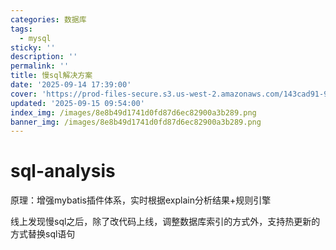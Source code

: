 ```yaml
---
categories: 数据库
tags:
  - mysql
sticky: ''
description: ''
permalink: ''
title: 慢sql解决方案
date: '2025-09-14 17:39:00'
cover: 'https://prod-files-secure.s3.us-west-2.amazonaws.com/143cad91-961b-48b0-82dc-78fbb6eb5abe/c46ad6c9-c687-4bd8-843b-bfedb8d1eb44/wallhaven-1p71gg.png?X-Amz-Algorithm=AWS4-HMAC-SHA256&X-Amz-Content-Sha256=UNSIGNED-PAYLOAD&X-Amz-Credential=ASIAZI2LB46645YQRRM6%2F20250917%2Fus-west-2%2Fs3%2Faws4_request&X-Amz-Date=20250917T040038Z&X-Amz-Expires=3600&X-Amz-Security-Token=IQoJb3JpZ2luX2VjECQaCXVzLXdlc3QtMiJHMEUCIG3k6AROPt6wJyjn%2BeEkBo3qhiHZRgrhu%2FGRKc6meXKqAiEAhNar0DiODfMhQ3FTCZSDkDG36ktfE3XJlGFNwEQQzBcqiAQInP%2F%2F%2F%2F%2F%2F%2F%2F%2F%2FARAAGgw2Mzc0MjMxODM4MDUiDJspIDfRBV5Ls%2BlM8SrcA9PyL5L6FsbGw1GU6ezLbJm8SIfwqQppAuDGRTpLxRWj%2FRYnaY16vR0G0knTtxoNRLfhKvOh1N42HTtjBTfY0zAVH8g%2FAZJruCg993YG9GV6skCqPegyHLcDDu%2F%2FpErE10WCz2voeHVN%2Fq1XnlTHeJwRLeM44kbECf2WuJ5p3BsBvLmFgkQQpEYjD7Vor83GmA8r0Hx6IX7GQDzawvg9Qd95Av8lA2tanQWccEggMFOsApcP1KruG31VLcFm0KbdKjNQ%2BXb%2FjdTMjYZsKMD3rMl3IRxgZ%2F6wPrAvwMd1M0RMUFN%2BDGhhn63smz9cnqjAKlp3fGRaDLs2TbV6kan3W2hbuVm92E7Ci9HxZBuYrqivvO0xlBVvZnbxEiMOd2Kv4pWabCmfeMWXKM6i%2FaRaR%2FTVeN2ZK3KwhQBiiU4DwzU4mjGVdRkNC6%2FVmrj57IkGr9p9RWQDrh3%2BWIP6WMS6DBzfD617xgQvGnM8W0OVVSD47rHuYRKX%2F8KeSJnizYs6RgzucB0SM0XVOvhq3CFBTluQYP50KOonvS0xwAfegL8XlcrL35RkYpll9BUtw006AwKXvsaQet6vpD6EOKdkfH55BYoyPhZBeVUeYnxBY1Qa5toRfceG5V37gGuvMKTSqMYGOqUBi8CW%2F9mP1omrX1vXnnd1WKq1JMik6OhCY22fUGyydP8I%2BTMJod3BwldW6A4xJec4P2Dh%2Bcy0effE1fOSnXX%2B%2FdB4ibcnHgHjmak9CipKqOu1kFw18gARXyeh97dDmPSrckEKGf20ctCf6gbKClJeSlhk4yyw6PBYVXNzeH4fo2dqMbxvjpERdHBcBLf5Eb2reGZtIIHcdKEaOqDspsVA58VToAT6&X-Amz-Signature=8a601954167ca0a40c20d35b7c078b2b009f1373e595da3f17909d318c28d774&X-Amz-SignedHeaders=host&x-amz-checksum-mode=ENABLED&x-id=GetObject'
updated: '2025-09-15 09:54:00'
index_img: /images/8e8b49d1741d0fd87d6ec82900a3b289.png
banner_img: /images/8e8b49d1741d0fd87d6ec82900a3b289.png
---
```


# sql-analysis


原理：增强mybatis插件体系，实时根据explain分析结果+规则引擎


线上发现慢sql之后，除了改代码上线，调整数据库索引的方式外，支持热更新的方式替换sql语句

